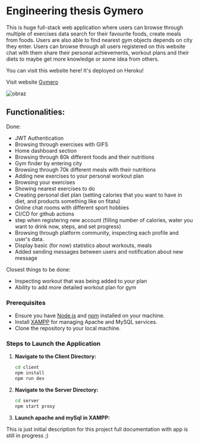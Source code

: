 # Engineering thesis Gymero

This is huge full-stack web application where users can browse through multiple of exercises data search for their favourite foods, create meals from foods. Users are also able to find nearest gym objects depends on city they enter. Users can browse through all users registered on this website chat with them share their personal achievements, workout plans and their diets to maybe get more knowledge or some idea from others.

You can visit this website here! It's deployed on Heroku!

Visit website [Gymero](https://gymero.live)

![obraz](https://github.com/user-attachments/assets/dd758bd5-8707-404f-b8e9-b24efa70ceb8)

## Functionalities:

Done:

- JWT Authentication
- Browsing through exercises with GIFS
- Home dashboard section
- Browsing through 80k different foods and their nutritions
- Gym finder by entering city
- Browsing through 70k different meals with their nutritions
- Adding new exercises to your personal workout plan
- Browsing your exercises
- Showing nearest exercises to do
- Creating personal diet plan (setting calories that you want to have in diet, and products something like on fitatu)
- Online chat rooms with different sport hobbies
- CI/CD for github actions
- step when registering new account (filling number of calories, water you want to drink now, steps, and set progress)
- Browsing through platform community, inspecting each profile and user's data.
- Display basic (for now) statistics about workouts, meals
- Added sending messages between users and notification about new message

Closest things to be done:

- Inspecting workout that was being added to your plan
- Ability to add more detailed workout plan for gym


### Prerequisites

- Ensure you have [Node.js](https://nodejs.org/) and [npm](https://www.npmjs.com/) installed on your machine.
- Install [XAMPP](https://www.apachefriends.org/index.html) for managing Apache and MySQL services.
- Clone the repository to your local machine.

### Steps to Launch the Application

1. **Navigate to the Client Directory:**
   ```bash
   cd client
   npm install
   npm run dev
   ```
2. **Navigate to the Server Directory:**
   ```bash
   cd server
   npm start proxy
   ```
3. **Launch apache and mySql in XAMPP:**

This is just initial description for this project full documentation with app is still in progress ;)
